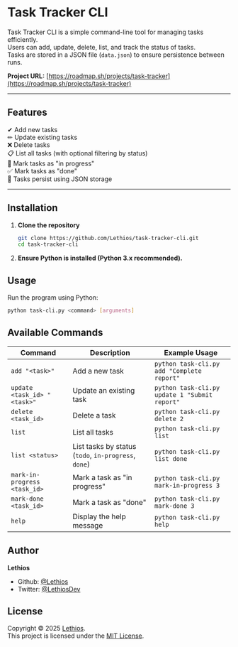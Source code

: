 # Task Tracker CLI  

Task Tracker CLI is a simple command-line tool for managing tasks efficiently.  
Users can add, update, delete, list, and track the status of tasks.  
Tasks are stored in a JSON file (`data.json`) to ensure persistence between runs.  

**Project URL:** [https://roadmap.sh/projects/task-tracker](https://roadmap.sh/projects/task-tracker)

---

## Features  
✔ Add new tasks  
✏ Update existing tasks  
❌ Delete tasks  
📋 List all tasks (with optional filtering by status)  
🚀 Mark tasks as "in progress"  
✅ Mark tasks as "done"  
💾 Tasks persist using JSON storage  

---

## Installation  

1. **Clone the repository**  
   ```bash
   git clone https://github.com/Lethios/task-tracker-cli.git
   cd task-tracker-cli
2. **Ensure Python is installed (Python 3.x recommended).**


## Usage
Run the program using Python:
```bash
python task-cli.py <command> [arguments]
```

## Available Commands

| Command                         | Description                                | Example Usage                                      |
|---------------------------------|--------------------------------------------|----------------------------------------------------|
| `add "<task>"`                  | Add a new task                             | `python task-cli.py add "Complete report"`    |
| `update <task_id> "<task>"`     | Update an existing task                    | `python task-cli.py update 1 "Submit report"` |
| `delete <task_id>`              | Delete a task                              | `python task-cli.py delete 2`                 |
| `list`                          | List all tasks                             | `python task-cli.py list`                     |
| `list <status>`                 | List tasks by status (`todo`, `in-progress`, `done`)      | `python task-cli.py list done` |
| `mark-in-progress <task_id>`    | Mark a task as "in progress"               | `python task-cli.py mark-in-progress 3`       |
| `mark-done <task_id>`           | Mark a task as "done"                      | `python task-cli.py mark-done 3`              |
| `help`                          | Display the help message                   | `python task-cli.py help`                     |

## Author

**Lethios**
- Github: [@Lethios](https://github.com/Lethios)
- Twitter: [@LethiosDev](https://x.com/LethiosDev)

## License

Copyright © 2025 [Lethios](https://github.com/Lethios).  
This project is licensed under the [MIT License](LICENSE).
